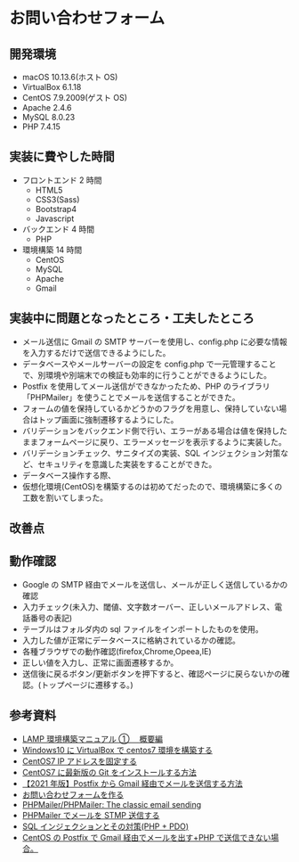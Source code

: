 # お問い合わせフォーム

## 開発環境

- macOS 10.13.6(ホスト OS)
- VirtualBox 6.1.18
- CentOS 7.9.2009(ゲスト OS)
- Apache 2.4.6
- MySQL 8.0.23
- PHP 7.4.15

## 実装に費やした時間

- フロントエンド 2 時間
  - HTML5
  - CSS3(Sass)
  - Bootstrap4
  - Javascript
- バックエンド 4 時間
  - PHP
- 環境構築 14 時間
  - CentOS
  - MySQL
  - Apache
  - Gmail

## 実装中に問題となったところ・工夫したところ

- メール送信に Gmail の SMTP サーバーを使用し、config.php に必要な情報を入力するだけで送信できるようにした。
- データベースやメールサーバーの設定を config.php で一元管理することで、別環境や別端末での検証も効率的に行うことができるようにした。
- Postfix を使用してメール送信ができなかったため、PHP のライブラリ「PHPMailer」を使うことでメールを送信することができた。
- フォームの値を保持しているかどうかのフラグを用意し、保持していない場合はトップ画面に強制遷移するようにした。
- バリデーションをバックエンド側で行い、エラーがある場合は値を保持したままフォームページに戻り、エラーメッセージを表示するように実装した。
- バリデーションチェック、サニタイズの実装、SQL インジェクション対策など、セキュリティを意識した実装をすることができた。
- データベース操作する際、
- 仮想化環境(CentOS)を構築するのは初めてだったので、環境構築に多くの工数を割いてしまった。

## 改善点

## 動作確認

- Google の SMTP 経由でメールを送信し、メールが正しく送信しているかの確認
- 入力チェック(未入力、閾値、文字数オーバー、正しいメールアドレス、電話番号の表記)
- テーブルはフォルダ内の sql ファイルをインポートしたものを使用。
- 入力した値が正常にデータベースに格納されているかの確認。
- 各種ブラウザでの動作確認(firefox,Chrome,Opeea,IE)
- 正しい値を入力し、正常に画面遷移するか。
- 送信後に戻るボタン/更新ボタンを押下すると、確認ページに戻らないかの確認。(トップページに遷移する。)

## 参考資料

- [LAMP 環境構築マニュアル ① 　概要編](https://pointsandlines.jp/server-infra/lamp-overview)
- [Windows10 に VirtualBox で centos7 環境を構築する](https://qiita.com/apricotcomic/items/035dc1c0c7ad08054495)
- [CentOS7 IP アドレスを固定する](https://qiita.com/miriwo/items/5791f552055fda573cf3)
- [CentOS7 に最新版の Git をインストールする方法](https://qiita.com/tomy0610/items/66e292f80aa1adc1161d)
- [【2021 年版】Postfix から Gmail 経由でメールを送信する方法](https://codeforfun.jp/how-to-send-email-with-postfix-and-gmail/)
- [お問い合わせフォームを作る](https://gray-code.com/php/make-the-form-introduction/)
- [PHPMailer/PHPMailer: The classic email sending](https://github.com/PHPMailer/PHPMailer)
- [PHPMailer でメールを STMP 送信する](https://qiita.com/e__ri/items/857b12e73080019e00b5)
- [SQL インジェクションとその対策(PHP + PDO)](https://qiita.com/kurodenwa/items/8807e79515c0e2b4dad9)
- [CentOS の Postfix で Gmail 経由でメールを出す+PHP で送信できない場合。](https://www.ituki-yu2.net/entry/20140805/1407247229)
